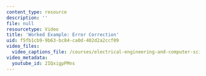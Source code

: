 ```yaml
---
content_type: resource
description: ''
file: null
resourcetype: Video
title: 'Worked Example: Error Correction'
uid: f5fb1cb9-9b63-bc84-ca0d-402d2a2ccf09
video_files:
  video_captions_file: /courses/electrical-engineering-and-computer-science/6-004-computation-structures-spring-2017/c1/c1s2/c1s2v12/worked-example-error-correction/2IQxigpPMns.vtt
video_metadata:
  youtube_id: 2IQxigpPMns
---
```

